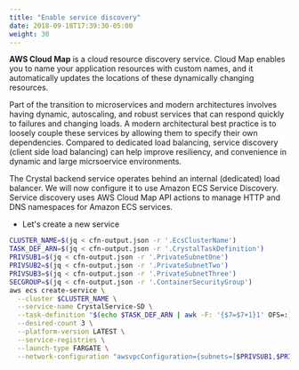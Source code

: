 ```yaml
---
title: "Enable service discovery"
date: 2018-09-18T17:39:30-05:00
weight: 30
---
```


**AWS Cloud Map** is a cloud resource discovery service. Cloud Map enables you to name your application resources with custom names, and it automatically updates the locations of these dynamically changing resources.

Part of the transition to microservices and modern architectures involves having dynamic, autoscaling, and robust services that can respond quickly to failures and changing loads. A modern architectural best practice is to loosely couple these services by allowing them to specify their own dependencies. Compared to dedicated load balancing, service discovery (client side load balancing) can help improve resiliency, and convenience in dynamic and large micrsoervice environments.

The Crystal backend service operates behind an internal (dedicated) load balancer. We will  now configure it to use Amazon ECS Service Discovery. Service discovery uses AWS Cloud Map API actions to manage HTTP and DNS namespaces for Amazon ECS services.


* Let's create a new service

```bash
CLUSTER_NAME=$(jq < cfn-output.json -r '.EcsClusterName')
TASK_DEF_ARN=$(jq < cfn-output.json -r '.CrystalTaskDefinition')
PRIVSUB1=$(jq < cfn-output.json -r '.PrivateSubnetOne')
PRIVSUB2=$(jq < cfn-output.json -r '.PrivateSubnetTwo')
PRIVSUB3=$(jq < cfn-output.json -r '.PrivateSubnetThree')
SECGROUP=$(jq < cfn-output.json -r '.ContainerSecurityGroup')
aws ecs create-service \
  --cluster $CLUSTER_NAME \
  --service-name CrystalService-SD \
  --task-definition "$(echo $TASK_DEF_ARN | awk -F: '{$7=$7+1}1' OFS=:)" \
  --desired-count 3 \
  --platform-version LATEST \
  --service-registries \
  --launch-type FARGATE \
  --network-configuration "awsvpcConfiguration={subnets=[$PRIVSUB1,$PRIVSUB2,$PRIVSUB3],securityGroups=[$SECGROUP],assignPublicIp=DISABLED}"
```
